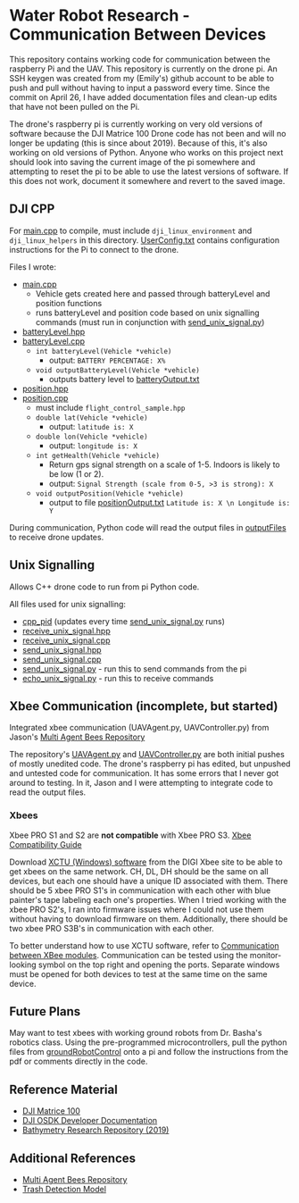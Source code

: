 # Water Robot Research - Communication Between Devices
This repository contains working code for communication between the raspberry Pi and the UAV. This repository is currently on the drone pi. An SSH keygen was created from my (Emily's) github account to be able to push and pull without having to input a password every time. Since the commit on April 26, I have added documentation files and clean-up edits that have not been pulled on the Pi.

The drone's raspberry pi is currently working on very old versions of software because the DJI Matrice 100 Drone code has not been and will no longer be updating (this is since about 2019). Because of this, it's also working on old versions of Python. Anyone who works on this project next should look into saving the current image of the pi somewhere and attempting to reset the pi to be able to use the latest versions of software. If this does not work, document it somewhere and revert to the saved image.

## DJI CPP
For [main.cpp](main.cpp) to compile, must include `dji_linux_environment` and `dji_linux_helpers` in this directory. 
[UserConfig.txt](UserConfig.txt) contains configuration instructions for the Pi to connect to the drone.

Files I wrote:
- [main.cpp](main.cpp)
  - Vehicle gets created here and passed through batteryLevel and position functions
  - runs batteryLevel and position code based on unix signalling commands (must run in conjunction with [send_unix_signal.py](send_unix_signal.py))
- [batteryLevel.hpp](batteryLevel.hpp)
- [batteryLevel.cpp](batteryLevel.cpp)
  - `int batteryLevel(Vehicle *vehicle)`
    - output: `BATTERY PERCENTAGE: X%`
  - `void outputBatteryLevel(Vehicle *vehicle)`
    - outputs battery level to [batteryOutput.txt](outputFiles/batteryOutput.txt)
- [position.hpp](position.hpp)
- [position.cpp](position.cpp)
  - must include `flight_control_sample.hpp`
  - `double lat(Vehicle *vehicle)`
    - output: `latitude is: X`
  - `double lon(Vehicle *vehicle)`
    - output: `longitude is: X`
  - `int getHealth(Vehicle *vehicle)`
    - Return gps signal strength on a scale of 1-5. Indoors is likely to be low (1 or 2).
    - output: `Signal Strength (scale from 0-5, >3 is strong): X`
  - `void outputPosition(Vehicle *vehicle)`
    - output to file [positionOutput.txt](outputFiles/positionOutput.txt) `Latitude is: X \n Longitude is: Y`

During communication, Python code will read the output files in [outputFiles](outputFiles) to receive drone updates.

## Unix Signalling
Allows C++ drone code to run from pi Python code.

All files used for unix signalling:
- [cpp_pid](cpp_pid) (updates every time [send_unix_signal.py](send_unix_signal.py) runs)
- [receive_unix_signal.hpp](receive_unix_signal.hpp)
- [receive_unix_signal.cpp](receive_unix_signal.cpp)
- [send_unix_signal.hpp](send_unix_signal.hpp)
- [send_unix_signal.cpp](send_unix_signal.cpp)
- [send_unix_signal.py](send_unix_signal.py) - run this to send commands from the pi
- [echo_unix_signal.py](echo_unix_signal.py) - run this to receive commands

## Xbee Communication (incomplete, but started)
Integrated xbee communication (UAVAgent.py, UAVController.py) from Jason's [Multi Agent Bees Repository](https://github.com/jtotran/multi-agent-bees)

The repository's [UAVAgent.py](UAVAgent.py) and [UAVController.py](UAVController.py) are both initial pushes of mostly unedited code. The drone's raspberry pi has edited, but unpushed and untested code for communication. It has some errors that I never got around to testing. In it, Jason and I were attempting to integrate code to read the output files.

### Xbees
Xbee PRO S1 and S2 are **not compatible** with Xbee PRO S3. [Xbee Compatibility Guide](https://www.sparkfun.com/pages/xbee_guide)

Download [XCTU (Windows) software](https://hub.digi.com/support/products/xctu/?path=/support/asset/drivers-installer-for-windows-xp-vista-7-and-8/) from the DIGI Xbee site to be able to get xbees on the same network. CH, DL, DH should be the same on all devices, but each one should have a unique ID associated with them. There should be 5 xbee PRO S1's in communication with each other with blue painter's tape labeling each one's properties. When I tried working with the xbee PRO S2's, I ran into firmware issues where I could not use them without having to download firmware on them. Additionally, there should be two xbee PRO S3B's in communication with each other.

To better understand how to use XCTU software, refer to [Communication between XBee modules](https://iot4beginners.com/communication-between-xbee-modules/). Communication can be tested using the monitor-looking symbol on the top right and opening the ports. Separate windows must be opened for both devices to test at the same time on the same device.

## Future Plans
May want to test xbees with working ground robots from Dr. Basha's robotics class. Using the pre-programmed microcontrollers, pull the python files from [groundRobotControl](groundRobotControl) onto a pi and follow the instructions from the pdf or comments directly in the code.

## Reference Material
- [DJI Matrice 100](https://www.dji.com/matrice100)
- [DJI OSDK Developer Documentation](https://developer.dji.com/onboard-sdk/documentation/introduction/homepage.html)
- [Bathymetry Research Repository (2019)](https://github.com/eabasha/bathymetryPython)

## Additional References
- [Multi Agent Bees Repository](https://github.com/jtotran/multi-agent-bees)
- [Trash Detection Model](https://github.com/Emhernandez808/trash-detection-model/blob/main/classify.py)
